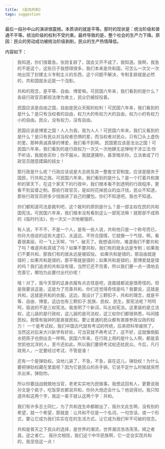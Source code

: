 ```yaml
---
title: 《走向共和》
tags: suggestion
---
```


最后一段孙中山的演讲很震撼。本质讲的就是平等。那时的现状是：统治阶级和普通不平等。统治阶级的权利不受约束。最终导致的是，整个社会的生产力下降。原因：民众的劳动成功被统治阶级剥削，民众的生产热情降低。

内容如下：

> 我知道，你们很着急。张勋复辟了，国会又开不成了，我知道。我啊，我急的不是这个，这些日子我想得很多，我们本来是共和国，可怎么一次又一次地出现了封建主义专制主义的东西，这个问题不解决，专制复辟就是必然的，共和国就永远是一个泡影。
>  
> 共和的观念，是平等、自由、博爱嘛。可民国六年来，我们看到的是什么？各级行政官员都视法律为粪土，民众仍被奴役着。  
>   
> 民国应该是自由之国，自由是民众天赋的权利！可民国六年来，我们看到的是什么？是只有当权者的自由，权力大的有权力大的自由，权力小的有权力小的自由。民众，没有权力，没有自由。
>  
> 民国应该是博爱之国！人人为我，我为人人！可民国六年来，我们又看到的是什么？是只有民众对当权者恐惧的爱，而当权者对民众，只有囗头上虚伪的爱。那种真诚真挚的博爱，我们看不到啊。
> 民国更应该是法治之国！可民国六年来，我们看到的是行政权力一次又一次地肆无忌惮地干涉立法∶你不听话，我就收买你；你不服从，我就逮捕你，甚至暗杀你。立法者成了行政官员随意蹂躏的妓女！
>  
> 那行政是什么呢？行政应该说是大总统及其一整套文官制度。应该是服务于国民，行共和之政。可民国六年来，我们看到的是什么？是一个打着共和旗帜的家天下，在这个家天下的行政中，我们根本看不到透明的行政程序，更看不到监督之制。那些行政官员，是如何花掉民众的血汗钱，民众不知道，那些行政官员把多少钱揣进了自己的腰包，你们不知道吧，我也不知道。
>  
> 你们都知道司法是裁判吧，这个裁判的原则是什么？是一部主权在民的共和国宪法。可民国六年来，我们根本没有看到这么一部宪法嘛！就那部不成熟的《临时约法》，也一次又一次地被强奸。
>  
> 有人说，不不不，不是一个人，是有一些人说，共和他只是一个称号而已，你孙大炮说的这些大虚幻、太遥远，不符合国情，它就像一个气球，啊，看着很美丽，可一飞上天啊，“卟”，破灭了。我想请问你，难道我们不要共和了吗？难道共和真错了吗？如果不要共和，我们有的就永远是专制；如果我们不要共和，那我们有的就永远是被奴役。
> 如果共和是错的，那自由就是错的；如果共和是错的，那平等就是错的；如果共和是错的，那博爱就是错的吗？我们追求的共和没有错，当然它还不完善，所以我们要一点一滴地去完善它，哪怕为此要付出代价呢！
>  
> 哦！对了，我今天穿的这身衣服有点古怪是吧，连裁缝都说是很奇怪的。但是我要说这是，这是为了完善共和，你们还觉得奇怪是吗？我要说，这就是共和，这就是共和的衣服。这边，我设计了三颗扣子，共和的理念，就是平等、自由、博爱。这边也有三颗扣子∶民族、民权、民生。那宪法呢？呵呵呵，我说的不是三权宪法。我发明了个新词，叫五权宪法。这里装的是立法权，这儿装的是行政权，这儿装的是司法权，这三权你们都很熟悉，叫间接民权。我情有独钟的是直接民权。要让普通的民众都有直接参政议政的权力！
> 一个是考试权，我们中国古代就有考试的传统，后来把科举废除了，当然这对后来大兴新学有好处，可当官就不再考试了，这不好，这就像倒脏水把孩子也倒出去一样啊。民国六年来，在行政上用的是什么人啊，都是袁世凯他北洋的人，至今还如此。所以我们要把考试权还给民众。今后，凡行政用人，一定要经过考试，不管是谁！
>  
> 还有一个是弹劾权。没地儿装了，不急，不急，装在这儿，弹劾权！为什么要把弹劾权藏在里面呢？因为它是民众的杀手锏，它说不定什么时候就突然杀出来，弹劾你。
>  
> 所以你要战战兢兢地当官，老老实实地为民做事。我想这回有人，更要说我孙文是个疯子，吃饭穿衣都说共和，你孙大炮还会什么？他说得对。我只知道共和这两个字，我这一辈子就认这两个字：共和。
>  
> 我们有许多志士同仁，为了共和连生命都献出了，我孙文此生啊，没有别的希望，就一个希望，那就是：让共和不仅是一个名词，一句空话，或一个形式，要让它成为我们实实在在的生活方式，让它成为我们牢不可破的信念。
>  
> 共和是普天之下民众的选择，是世界的潮流，世界潮流浩浩荡荡，顺之者昌，逆之者亡。
> 我孙文相信，我们这个中华民族啊，它一定会实现共和的，我坚信这一点！
